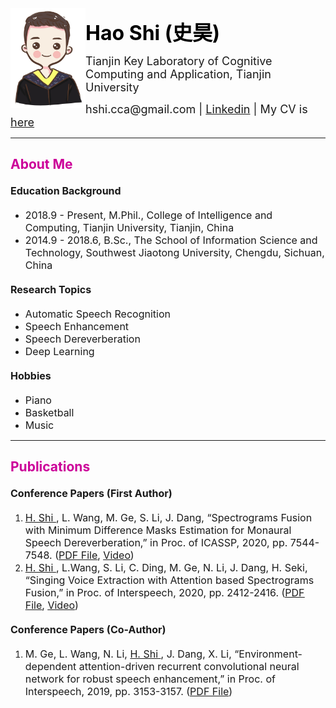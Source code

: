 <html lang="en">

<body>
<img src="pic/shihao.jpg" width="120" height="160" align="left">
<div class="navigation">

  <font size="6" color="#000000"> <b> Hao Shi (史昊) </b> </font> 

  <p> <font size="4"> Tianjin Key Laboratory of Cognitive Computing and Application, Tianjin University  </font> </p>
  <p> <font size="4"> hshi.cca@gmail.com | <a href="https://www.linkedin.com/in/hao-shi-29300b1b2/">Linkedin</a> | My CV is <a href="pdf/My_CV.pdf">here</a>  </font> </p>

</div>
  
<HR>

<div class="content"> 
<h2> <font color="#cc0099"> About Me </font></h2>
<h4> <font size="3">Education Background </font>  </h4>
<ul>
<li>  <font size="3"> 2018.9 - Present, M.Phil., College of Intelligence and Computing, Tianjin University, Tianjin, China  </font> </li>
<li> <font size="3"> 2014.9 - 2018.6, B.Sc., The School of Information Science and Technology, Southwest Jiaotong University, Chengdu, Sichuan, China </font>  </li>
</ul>
<h4> <font size="3">Research Topics</font>  </h4>
<ul>
<li> <font size="3"> Automatic Speech Recognition </font>  </li>
<li> <font size="3"> Speech Enhancement </font> </li>
<li> <font size="3"> Speech Dereverberation </font> </li>
<li> <font size="3"> Deep Learning </font> </li>
</ul>
<h4> <font size="3">Hobbies</font>  </h4>
<ul>
<li> <font size="3"> Piano </font> </li>
<li> <font size="3"> Basketball </font> </li>
<li> <font size="3"> Music </font> </li>
</ul>
</div>

<HR>
  
<div class="content"> 
<h2>
 <font color="#cc0099"> Publications </font>
</h2>
<h4><font size="3"> Conference Papers (First Author)</font>  </h4>
<ol>
<li><font size="3"> <u> H. Shi </u>, L. Wang, M. Ge, S. Li, J. Dang, “Spectrograms Fusion with Minimum Difference Masks Estimation for Monaural Speech Dereverberation,” in Proc. of ICASSP, 2020, pp. 7544-7548. (<a href="pdf/0007539.pdf"><u>PDF File</u></a>, <a href="videos/ICASSP2020-3378-SPECTROGRAMS FUSION WITH MINIMUM DIFFERENCE MASKS ESTIMATION FOR MONAURAL SPEECH DEREVERBERATION-Hao Shi.mp4"><u>Video</u></a>)  </font></li>
<li><font size="3"> <u> H. Shi </u>, L.Wang, S. Li, C. Ding, M. Ge, N. Li, J. Dang, H. Seki, “Singing Voice Extraction with Attention based Spectrograms Fusion,” in Proc. of Interspeech, 2020, pp. 2412-2416. (<a href="pdf/Wed-1-11-1.pdf"><u>PDF File</u></a>, <a href="videos/1043_paper_Hao Shi_Singing Voice Extraction with Attention based Spectrograms Fusion.mp4"><u>Video</u></a>) </font> </li>
</ol>


<h4> <font size="3">Conference Papers (Co-Author)</font> </h4>
<ol>
<li><font size="3"> M. Ge, L. Wang, N. Li, <u> H. Shi </u>, J. Dang, X. Li, “Environment-dependent attention-driven recurrent convolutional neural network for robust speech enhancement,” in Proc. of Interspeech, 2019, pp. 3153-3157. (<a href="pdf/1477.pdf"><u>PDF File</u></a>)  </font></li>
</ol>

</div>


</body></html>
